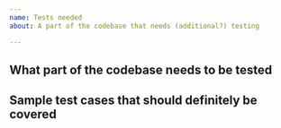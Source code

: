```yaml
---
name: Tests needed
about: A part of the codebase that needs (additional?) testing

---
```


## What part of the codebase needs to be tested


## Sample test cases that should definitely be covered
